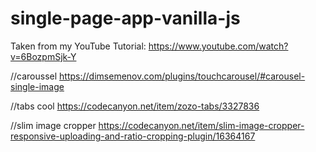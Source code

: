# single-page-app-vanilla-js

Taken from my YouTube Tutorial:
https://www.youtube.com/watch?v=6BozpmSjk-Y


//caroussel
https://dimsemenov.com/plugins/touchcarousel/#carousel-single-image

//tabs cool
https://codecanyon.net/item/zozo-tabs/3327836

//slim image cropper
https://codecanyon.net/item/slim-image-cropper-responsive-uploading-and-ratio-cropping-plugin/16364167 